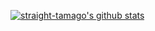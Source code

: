 [![straight-tamago's github stats](https://github-readme-stats.vercel.app/api?username=straight-tamago&show_icons=true&hide=contribs,prs,issue&bg_color=00000000)](https://github.com/straight-tamago/github-readme-stats)
